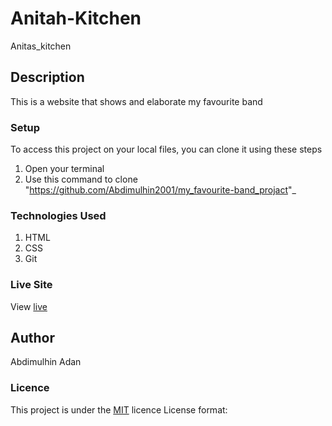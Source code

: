 # Anitah-Kitchen
Anitas_kitchen
## Description
This is a website that shows and elaborate my favourite band
### Setup
To access this project on your local files, you can clone it using these steps
1. Open your terminal
1. Use this command to clone "https://github.com/Abdimulhin2001/my_favourite-band_projact"_
### Technologies Used
1. HTML
1. CSS
1. Git
### Live Site
View [live](https://github.com/Abdimulhin2001/my_favourite-band_projact)
## Author
Abdimulhin Adan
### Licence
This project is under the  [MIT](LICENSE) licence
License format:

